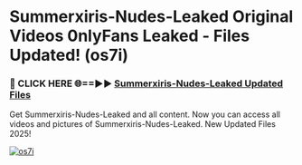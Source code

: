 # Summerxiris-Nudes-Leaked Original Videos 0nlyFans Leaked - Files Updated! (os7i)

<h3>🔴 CLICK HERE 🌐==►► <a href="https://tinyurl.com/yrmya6cz" rel="nofollow">Summerxiris-Nudes-Leaked Updated Files</a></h3>

Get Summerxiris-Nudes-Leaked and all content. Now you can access all videos and pictures of Summerxiris-Nudes-Leaked. New Updated Files 2025!

[![os7i](https://i.imgur.com/FMdXYCs.gif)](https://tinyurl.com/yrmya6cz)
